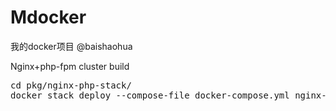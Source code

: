# Mdocker
我的docker项目
@baishaohua

Nginx+php-fpm cluster build
<pre>
cd pkg/nginx-php-stack/
docker stack deploy --compose-file docker-compose.yml nginx-php
</pre>
